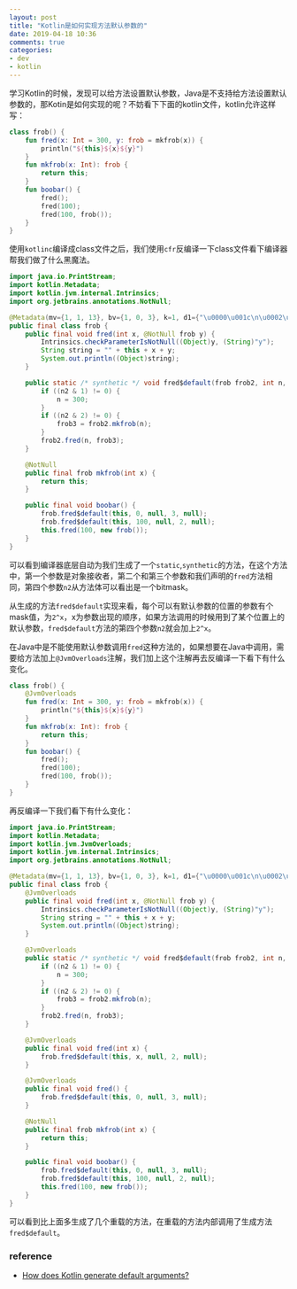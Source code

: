 ```yaml
---
layout: post
title: "Kotlin是如何实现方法默认参数的"
date: 2019-04-18 10:36
comments: true
categories: 
- dev
- kotlin
---
```


学习Kotlin的时候，发现可以给方法设置默认参数，Java是不支持给方法设置默认参数的，那Kotin是如何实现的呢？不妨看下下面的kotlin文件，kotlin允许这样写：

```kotlin
class frob() {
    fun fred(x: Int = 300, y: frob = mkfrob(x)) {
        println("${this}${x}${y}")
    }
    fun mkfrob(x: Int): frob {
        return this;
    }
    fun boobar() {
        fred();
        fred(100);
        fred(100, frob());
    }
}
```

使用``kotlinc``编译成class文件之后，我们使用``cfr``反编译一下class文件看下编译器帮我们做了什么黑魔法。

<!-- more -->

```java
import java.io.PrintStream;
import kotlin.Metadata;
import kotlin.jvm.internal.Intrinsics;
import org.jetbrains.annotations.NotNull;

@Metadata(mv={1, 1, 13}, bv={1, 0, 3}, k=1, d1={"\u0000\u001c\n\u0002\u0018\u0002\n\u0002\u0010\u0000\n\u0002\b\u0002\n\u0002\u0010\u0002\n\u0002\b\u0002\n\u0002\u0010\b\n\u0002\b\u0002\u0018\u00002\u00020\u0001B\u0005\u00a2\u0006\u0002\u0010\u0002J\u0006\u0010\u0003\u001a\u00020\u0004J\u001a\u0010\u0005\u001a\u00020\u00042\b\b\u0002\u0010\u0006\u001a\u00020\u00072\b\b\u0002\u0010\b\u001a\u00020\u0000J\u000e\u0010\t\u001a\u00020\u00002\u0006\u0010\u0006\u001a\u00020\u0007"}, d2={"Lfrob;", "", "()V", "boobar", "", "fred", "x", "", "y", "mkfrob"})
public final class frob {
    public final void fred(int x, @NotNull frob y) {
        Intrinsics.checkParameterIsNotNull((Object)y, (String)"y");
        String string = "" + this + x + y;
        System.out.println((Object)string);
    }

    public static /* synthetic */ void fred$default(frob frob2, int n, frob frob3, int n2, Object object) {
        if ((n2 & 1) != 0) {
            n = 300;
        }
        if ((n2 & 2) != 0) {
            frob3 = frob2.mkfrob(n);
        }
        frob2.fred(n, frob3);
    }

    @NotNull
    public final frob mkfrob(int x) {
        return this;
    }

    public final void boobar() {
        frob.fred$default(this, 0, null, 3, null);
        frob.fred$default(this, 100, null, 2, null);
        this.fred(100, new frob());
    }
}
```

可以看到编译器底层自动为我们生成了一个``static``,``synthetic``的方法，在这个方法中，第一个参数是对象接收者，第二个和第三个参数和我们声明的``fred``方法相同，第四个参数``n2``从方法体可以看出是一个bitmask。

从生成的方法``fred$default``实现来看，每个可以有默认参数的位置的参数有个mask值，为``2^x``，x为参数出现的顺序，如果方法调用的时候用到了某个位置上的默认参数，``fred$default``方法的第四个参数``n2``就会加上``2^x``。

在Java中是不能使用默认参数调用``fred``这种方法的，如果想要在Java中调用，需要给方法加上``@JvmOverloads``注解，我们加上这个注解再去反编译一下看下有什么变化。

```kotlin
class frob() {
    @JvmOverloads
    fun fred(x: Int = 300, y: frob = mkfrob(x)) {
        println("${this}${x}${y}")
    }
    fun mkfrob(x: Int): frob {
        return this;
    }
    fun boobar() {
        fred();
        fred(100);
        fred(100, frob());
    }
}
```

再反编译一下我们看下有什么变化：

```java
import java.io.PrintStream;
import kotlin.Metadata;
import kotlin.jvm.JvmOverloads;
import kotlin.jvm.internal.Intrinsics;
import org.jetbrains.annotations.NotNull;

@Metadata(mv={1, 1, 13}, bv={1, 0, 3}, k=1, d1={"\u0000\u001c\n\u0002\u0018\u0002\n\u0002\u0010\u0000\n\u0002\b\u0002\n\u0002\u0010\u0002\n\u0002\b\u0002\n\u0002\u0010\b\n\u0002\b\u0002\u0018\u00002\u00020\u0001B\u0005\u00a2\u0006\u0002\u0010\u0002J\u0006\u0010\u0003\u001a\u00020\u0004J\u001c\u0010\u0005\u001a\u00020\u00042\b\b\u0002\u0010\u0006\u001a\u00020\u00072\b\b\u0002\u0010\b\u001a\u00020\u0000H\u0007J\u000e\u0010\t\u001a\u00020\u00002\u0006\u0010\u0006\u001a\u00020\u0007"}, d2={"Lfrob;", "", "()V", "boobar", "", "fred", "x", "", "y", "mkfrob"})
public final class frob {
    @JvmOverloads
    public final void fred(int x, @NotNull frob y) {
        Intrinsics.checkParameterIsNotNull((Object)y, (String)"y");
        String string = "" + this + x + y;
        System.out.println((Object)string);
    }

    @JvmOverloads
    public static /* synthetic */ void fred$default(frob frob2, int n, frob frob3, int n2, Object object) {
        if ((n2 & 1) != 0) {
            n = 300;
        }
        if ((n2 & 2) != 0) {
            frob3 = frob2.mkfrob(n);
        }
        frob2.fred(n, frob3);
    }

    @JvmOverloads
    public final void fred(int x) {
        frob.fred$default(this, x, null, 2, null);
    }

    @JvmOverloads
    public final void fred() {
        frob.fred$default(this, 0, null, 3, null);
    }

    @NotNull
    public final frob mkfrob(int x) {
        return this;
    }

    public final void boobar() {
        frob.fred$default(this, 0, null, 3, null);
        frob.fred$default(this, 100, null, 2, null);
        this.fred(100, new frob());
    }
}
```

可以看到比上面多生成了几个重载的方法，在重载的方法内部调用了生成方法``fred$default``。

### reference

+ [How does Kotlin generate default arguments?](https://www.benf.org/other/cfr/kotlin-defaults.html)